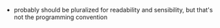 
- probably should be pluralized for readability and sensibility, but that's not the programming convention